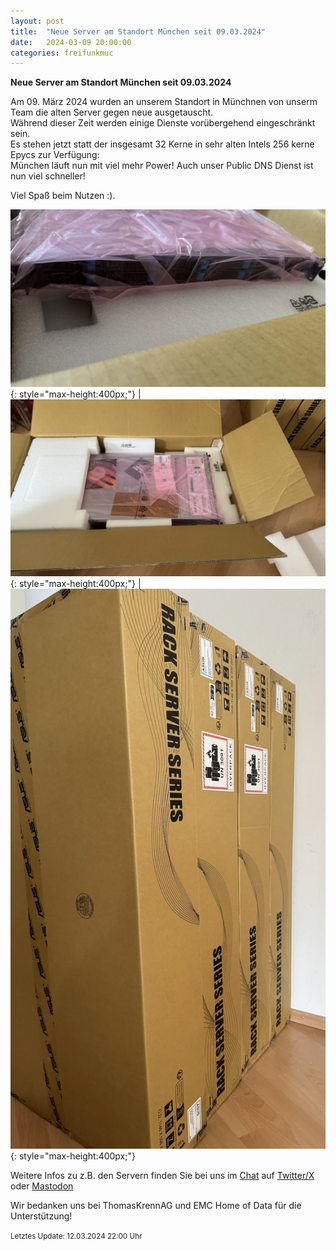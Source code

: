 ```yaml
---
layout: post
title:  "Neue Server am Standort München seit 09.03.2024"
date:   2024-03-09 20:00:00
categories: freifunkmuc
---
```


**Neue Server am Standort München seit 09.03.2024**

Am 09. März 2024 wurden an unserem Standort in Münchnen von unserm Team die alten Server gegen neue ausgetauscht.  
Während dieser Zeit werden einige Dienste vorübergehend eingeschränkt sein.  
Es stehen jetzt statt der insgesamt 32 Kerne in sehr alten Intels 256 kerne Epycs zur Verfügung:  
München läuft nun mit viel mehr Power! Auch unser Public DNS Dienst ist nun viel schneller!  
   
Viel Spaß beim Nutzen :).
   

![Neue Server 1](/assets/posts/2024-02-27-upgrade1.jpeg){: style="max-height:400px;"} | ![Neue Server 2](/assets/posts/2024-02-27-upgrade2.jpeg){: style="max-height:400px;"} | ![Neue Server 3](/assets/posts/2024-02-27-upgrade3.jpeg){: style="max-height:400px;"}

Weitere Infos zu z.B. den Servern finden Sie bei uns im [Chat](https://chat.ffmuc.net) auf [Twitter/X](https://twitter.com/FreifunkMUC/status/1762382921451684233) oder [Mastodon](https://social.ffmuc.net/@freifunkMUC)

Wir bedanken uns bei ThomasKrennAG und EMC Home of Data für die Unterstützung!

<small>Letztes Update: 12.03.2024 22:00 Uhr</small>
